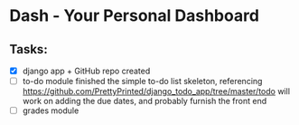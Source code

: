 # Dash - Your Personal Dashboard

## Tasks:
- [x] django app + GitHub repo created
- [ ] to-do module
      finished the simple to-do list skeleton, referencing https://github.com/PrettyPrinted/django_todo_app/tree/master/todo
      will work on adding the due dates, and probably furnish the front end
- [ ] grades module
